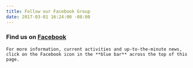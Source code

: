 ```yaml
---
title: Follow our Facebook Group
date: 2017-03-01 16:24:00 -08:00
---
```


### Find us on **[Facebook ](https://www.facebook.com/groups/498900883613777/)**
 
 
`For more information, current activities and up-to-the-minute news, click on the Facebook icon in the **blue bar** across the top of this page.`